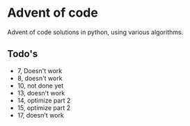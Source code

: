 # Advent of code
 Advent of code solutions in python, using various algorithms.

## Todo's
- 7, Doesn't work
- 8, doesn't work
- 10, not done yet
- 13, doesn't work
- 14, optimize part 2
- 15, optimize part 2
- 17, doesn't work

